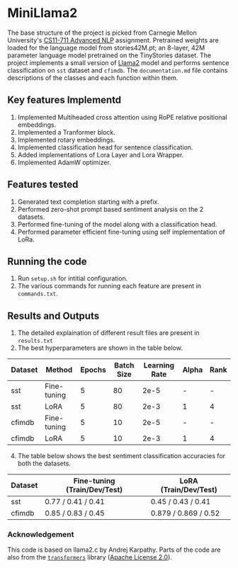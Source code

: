 # MiniLlama2

The base structure of the project is picked from Carnegie Mellon University's [CS11-711 Advanced NLP](http://phontron.com/class/anlp2024/) assignment.
Pretrained weights are loaded for the language model from stories42M.pt; an 8-layer, 42M parameter language model pretrained on the TinyStories dataset.
The project implements a small version of [Llama2](https://arxiv.org/pdf/2307.09288) model and performs sentence classification on ``sst`` dataset and ``cfimdb``. The `documentation.md` file
contains descriptions of the classes and each function within them.

## Key features Implementd

1. Implemented Multiheaded cross attention using RoPE relative positional embeddings.
2. Implemented a Tranformer block.
3. Implemented rotary embeddings.
4. Implemented classification head for sentence classification.
5. Added implementations of Lora Layer and Lora Wrapper.
6. Implemented AdamW optimizer.

## Features tested

1. Generated text completion starting with a prefix.
2. Performed zero-shot prompt based sentiment analysis on the 2 datasets.
3. Performed fine-tuning of the model along with a classification head.
4. Performed parameter efficient fine-tuning using self implementation of LoRa.


## Running the code

1. Run `setup.sh` for intitial configuration.
2. The various commands for running each feature are present in `commands.txt`.

## Results and Outputs

1. The detailed explaination of different result files are present in `results.txt`
2. The best hyperparameters are shown in the table below.

| Dataset | Method       | Epochs | Batch Size | Learning Rate | Alpha | Rank |
|---------|--------------|--------|------------|---------------|-------|------|
| sst     | Fine-tuning  | 5      | 80         | 2e-5          | -     | -    |
| sst     | LoRA         | 5      | 80         | 2e-3          | 1     | 4    |
| cfimdb  | Fine-tuning  | 5      | 10         | 2e-5          | -     | -    |
| cfimdb  | LoRA         | 5      | 10         | 2e-3          | 1     | 4    |


   
4. The table below shows the best sentiment classification accuracies for both the datasets.
   

| Dataset | Fine-tuning (Train/Dev/Test) | LoRA (Train/Dev/Test) |
|---------|-------------------------------|-----------------------|
| sst     | 0.77 / 0.41 / 0.41           | 0.45 / 0.43 / 0.41   |
| cfimdb  | 0.85 / 0.83 / 0.45           | 0.879 / 0.869 / 0.52 |


### Acknowledgement
This code is based on llama2.c by Andrej Karpathy. Parts of the code are also from the [`transformers`](https://github.com/huggingface/transformers) library ([Apache License 2.0](./LICENSE)).
